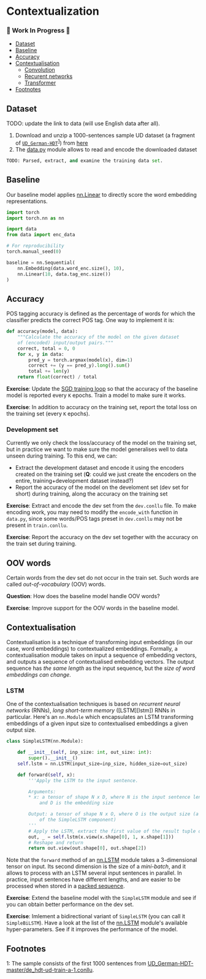 # Contextualization

### :construction: Work In Progress :construction:

<!-- START doctoc generated TOC please keep comment here to allow auto update -->
<!-- DON'T EDIT THIS SECTION, INSTEAD RE-RUN doctoc TO UPDATE -->


- [Dataset](#dataset)
- [Baseline](#baseline)
- [Accuracy](#accuracy)
- [Contextualisation](#contextualisation)
  - [Convolution](#convolution)
  - [Recurent networks](#recurent-networks)
  - [Transformer](#transformer)
- [Footnotes](#footnotes)

<!-- END doctoc generated TOC please keep comment here to allow auto update -->

## Dataset

<!--
TODO:
* Increate the size of the dataset (use a fragment of ParTUT?)
* Split it to train/dev/test
* Read data from disk?
-->

<!--
[official    repository][UD_German-HDT-repo] (either use `git` or `Code -> Download ZIP`)
-->

TODO: update the link to data (will use English data after all).

1. Download and unzip a 1000-sentences sample UD dataset (a fragment of
   [`UD_German-HDT`][UD_German-HDT-repo]<sup>[1](#footnote1)</sup>) from
   [here][dataset]
1. The [data.py](data.py) module allows to read and encode the downloaded
   dataset

```python
TODO: Parsed, extract, and examine the training data set.
```


## Baseline

Our baseline model applies [nn.Linear][linear] to directly score the word
embedding representations.
```python
import torch
import torch.nn as nn

import data
from data import enc_data

# For reproducibility
torch.manual_seed(0)

baseline = nn.Sequential(
    nn.Embedding(data.word_enc.size(), 10),
    nn.Linear(10, data.tag_enc.size())
)
```

## Accuracy

<!--
TODO:
* Explain and implement accuracy
* Show the result of the baseline model on the (dev->)train set
-->

POS tagging accuracy is defined as the percentage of words for which the
classifier predicts the correct POS tag.  One way to implement it is:
```python
def accuracy(model, data):
    """Calculate the accuracy of the model on the given dataset
    of (encoded) input/output pairs."""
    correct, total = 0, 0
    for x, y in data:
        pred_y = torch.argmax(model(x), dim=1)
        correct += (y == pred_y).long().sum()
        total += len(y)
    return float(correct) / total
```

**Exercise**: Update the [SGD training loop](https://github.com/kawu/hhu-dl-materials-2020/tree/main/gradient-descent#stochastic-gradient-descent)
so that the accuracy of the baseline model is reported every `K` epochs.  Train a model to make sure it works.

**Exercise**: In addition to accuracy on the training set, report the total loss on the training set (every `K` epochs).

### Development set

Currently we only check the loss/accuracy of the model on the training set, but
in practice we want to make sure the model generalises well to data unseen
during training.  To this end, we can:
* Extract the development dataset and encode it using the encoders created on
  the training set (**Q**: could we just create the encoders on the entire,
  training+development dataset instead?)
* Report the accuracy of the model on the develoment set (dev set for short)
  during training, along the accuracy on the training set

**Exercise**: Extract and encode the dev set from the `dev.conllu` file.  To
make encoding work, you may need to modify the `encode_with` function in
`data.py`, since some words/POS tags preset in `dev.conllu` may not be present
in `train.conllu`.

**Exercise**: Report the accuracy on the dev set together with the accuracy on
the train set during training.

## OOV words

Certain words from the dev set do not occur in the train set.  Such words are
called *out-of-vocabulary* (OOV) words.

**Question**: How does the baseline model handle OOV words?

**Exercise**: Improve support for the OOV words in the baseline model.

## Contextualisation

Contextualisation is a technique of transforming input embeddings (in our case,
word embeddings) to contextualized embeddings.  Formally, a contextualisation
module takes on input a sequence of embedding vectors, and outputs a sequence
of contextualised embedding vectors.  The output sequence has *the same length*
as the input sequence, but the *size of word embeddings can change*.

### LSTM

One of the contextualisation techniques is based on *recurrent neural networks*
(RNNs), *long short-term memory* ([LSTM][lstm]) RNNs in particular.  Here's an
`nn.Module` which encapsulates an LSTM transforming embeddings of a given input
size to contextualised embeddings a given output size.
```python
class SimpleLSTM(nn.Module):

    def __init__(self, inp_size: int, out_size: int):
        super().__init__()
	self.lstm = nn.LSTM(input_size=inp_size, hidden_size=out_size)

    def forward(self, x):
        '''Apply the LSTM to the input sentence.

        Arguments:
        * x: a tensor of shape N x D, where N is the input sentence length
            and D is the embedding size

        Output: a tensor of shape N x O, where O is the output size (a parameter
            of the SimpleLSTM component)
        '''
        # Apply the LSTM, extract the first value of the result tuple only
        out, _ = self.lstm(x.view(x.shape[0], 1, x.shape[1]))
        # Reshape and return
        return out.view(out.shape[0], out.shape[2])
```

Note that the `forward` method of an [nn.LSTM][nn-lstm] module takes a
3-dimensional tensor on input.  Its second dimension is the size of a
*mini-batch*, and it allows to process with an LSTM several input sentences in
parallel.  In practice, input sentences have different lengths, and are easier
to be processed when stored in a [packed sequence][packed-seq].

**Exercise**: Extend the baseline model with the `SimpleLSTM` module and see if
you can obtain better performance on the dev set.

**Exercise**: Imlement a bidirectional variant of `SimpleLSTM` (you can call it
`SimpleBiLSTM`).  Have a look at the list of the [nn.LSTM][nn-lstm] module's
available hyper-parameters.  See if it improves the performance of the model.

<!--
### Convolution

### Recurent networks

### Transformer
-->


## Footnotes

<a name="footnote1">1</a>: The sample consists of the first 1000 sentences from
[UD_German-HDT-master/de_hdt-ud-train-a-1.conllu](https://github.com/UniversalDependencies/UD_German-HDT/blob/23f2f1d5ce1621611604c39c9e1069448ec2eb39/de_hdt-ud-train-a-1.conllu).



[linear]: https://pytorch.org/docs/1.6.0/generated/torch.nn.Linear.html?highlight=linear#torch.nn.Linear "Linear nn.Module"
[dataset]: https://user.phil.hhu.de/~waszczuk/teaching/hhu-dl-wi20/data/UD_German-HDT-sample.zip "UD_German-HDT sample dataset"
[UD_German-HDT-repo]: https://github.com/UniversalDependencies/UD_German-HDT
[nn-lstm]: https://pytorch.org/docs/1.6.0/generated/torch.nn.LSTM.html?highlight=lstm#torch.nn.LSTM "LSTM nn.Module"
[packed-seq]: https://pytorch.org/docs/1.6.0/generated/torch.nn.utils.rnn.PackedSequence.html?highlight=packedsequence#torch.nn.utils.rnn.PackedSequence "Packed sequence"

<!--
[linear]: https://pytorch.org/docs/1.6.0/generated/torch.nn.Linear.html?highlight=linear#torch.nn.Linear "Linear nn.Module"
[module]: https://pytorch.org/docs/1.6.0/generated/torch.nn.Module.html?highlight=module#torch.nn.Module "PyTorch neural module"
[cross-entropy]: https://en.wikipedia.org/wiki/Cross_entropy "Cross entropy"
[cross-entropy-loss]: https://pytorch.org/docs/1.6.0/generated/torch.nn.CrossEntropyLoss.html?highlight=crossentropyloss#torch.nn.CrossEntropyLoss "Cross entropy loss criterion"
[eucl-dist]: https://pytorch.org/docs/1.6.0/generated/torch.dist.html?highlight=dist#torch.dist "Euclidean distance"
[sgd]: https://en.wikipedia.org/wiki/Stochastic_gradient_descent#Iterative_method "Stochastic gradient descent"
[sgd-optim]: https://pytorch.org/docs/1.6.0/optim.html?highlight=sgd#torch.optim.SGD "SGD optimiser"
[adam-optim]: https://pytorch.org/docs/1.6.0/optim.html?highlight=adam#torch.optim.Adam "Adam optimiser"
[adagrad-optim]: https://pytorch.org/docs/1.6.0/optim.html#torch.optim.Adagrad "Adagrad optimiser"
-->
